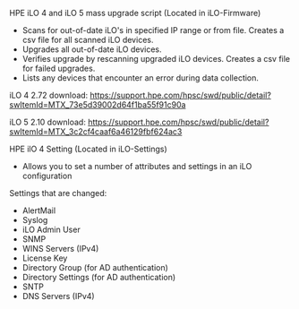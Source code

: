 HPE iLO 4 and iLO 5 mass upgrade script (Located in iLO-Firmware)
- Scans for out-of-date iLO's in specified IP range or from file. Creates a csv file for all scanned iLO devices.
- Upgrades all out-of-date iLO devices.
- Verifies upgrade by rescanning upgraded iLO devices. Creates a csv file for failed upgrades.
- Lists any devices that encounter an error during data collection.


iLO 4 2.72 download: https://support.hpe.com/hpsc/swd/public/detail?swItemId=MTX_73e5d39002d64f1ba55f91c90a

iLO 5 2.10 download: https://support.hpe.com/hpsc/swd/public/detail?swItemId=MTX_3c2cf4caaf6a46129fbf624ac3


HPE ilO 4 Setting (Located in iLO-Settings)
- Allows you to set a number of attributes and settings in an iLO configuration

Settings that are changed:
- AlertMail
- Syslog
- iLO Admin User
- SNMP
- WINS Servers (IPv4)
- License Key
- Directory Group (for AD authentication)
- Directory Settings (for AD authentication)
- SNTP
- DNS Servers (IPv4)
